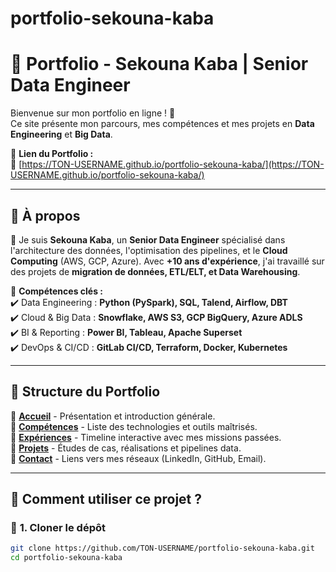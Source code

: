 # portfolio-sekouna-kaba
# 🎯 Portfolio - Sekouna Kaba | Senior Data Engineer

Bienvenue sur mon portfolio en ligne ! 🚀  
Ce site présente mon parcours, mes compétences et mes projets en **Data Engineering** et **Big Data**.

📌 **Lien du Portfolio :**  
🔗 [https://TON-USERNAME.github.io/portfolio-sekouna-kaba/](https://TON-USERNAME.github.io/portfolio-sekouna-kaba/)

---

## 📖 **À propos**
👋 Je suis **Sekouna Kaba**, un **Senior Data Engineer** spécialisé dans l'architecture des données, l'optimisation des pipelines, et le **Cloud Computing** (AWS, GCP, Azure). Avec **+10 ans d'expérience**, j'ai travaillé sur des projets de **migration de données, ETL/ELT, et Data Warehousing**.

🔹 **Compétences clés :**  
✔️ Data Engineering : **Python (PySpark), SQL, Talend, Airflow, DBT**  
✔️ Cloud & Big Data : **Snowflake, AWS S3, GCP BigQuery, Azure ADLS**  
✔️ BI & Reporting : **Power BI, Tableau, Apache Superset**  
✔️ DevOps & CI/CD : **GitLab CI/CD, Terraform, Docker, Kubernetes**  

---

## 📂 **Structure du Portfolio**
🔹 **[Accueil](index.html)** - Présentation et introduction générale.  
🔹 **[Compétences](skills.html)** - Liste des technologies et outils maîtrisés.  
🔹 **[Expériences](experience.html)** - Timeline interactive avec mes missions passées.  
🔹 **[Projets](projects.html)** - Études de cas, réalisations et pipelines data.  
🔹 **[Contact](contact.html)** - Liens vers mes réseaux (LinkedIn, GitHub, Email).

---

## 🚀 **Comment utiliser ce projet ?**
### 🔹 **1. Cloner le dépôt**
```bash
git clone https://github.com/TON-USERNAME/portfolio-sekouna-kaba.git
cd portfolio-sekouna-kaba
